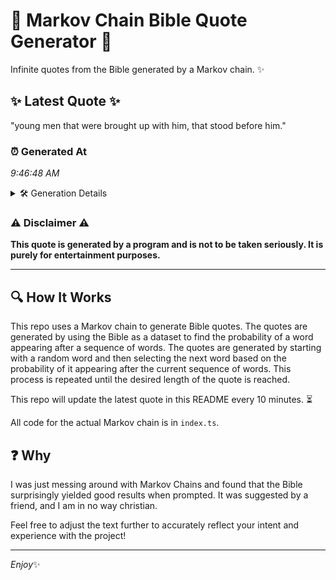 # 📖 Markov Chain Bible Quote Generator 📖

Infinite quotes from the Bible generated by a Markov chain. ✨

## ✨ Latest Quote ✨
"young men that were brought up with him, that stood before him."

### ⏰ Generated At
*9:46:48 AM*

<details>
    <summary>🛠️ Generation Details</summary>
    <p>
        <strong>🌱 Seed:</strong> young<br>
        <strong>🔄 Iterations:</strong> 11<br>
        <strong>📜 Context History:</strong><br>[ young ]: men<br>[ young, men ]: that<br>[ young, men, that ]: were<br>[ young, men, that, were ]: brought<br>[ young, men, that, were, brought ]: up<br>[ young, men, that, were, brought, up ]: with<br>[ men, that, were, brought, up, with ]: him,<br>[ that, were, brought, up, with, him, ]: that<br>[ were, brought, up, with, him,, that ]: stood<br>[ brought, up, with, him,, that, stood ]: before<br>[ up, with, him,, that, stood, before ]: him.<br>
    </p>
</details>

### ⚠️ Disclaimer ⚠️
**This quote is generated by a program and is not to be taken seriously. It is purely for entertainment purposes.**

---

## 🔍 How It Works

This repo uses a Markov chain to generate Bible quotes. The quotes are generated by using the Bible as a dataset to find the probability of a word appearing after a sequence of words. The quotes are generated by starting with a random word and then selecting the next word based on the probability of it appearing after the current sequence of words. This process is repeated until the desired length of the quote is reached.

This repo will update the latest quote in this README every 10 minutes. ⏳

All code for the actual Markov chain is in `index.ts`.

## ❓ Why

I was just messing around with Markov Chains and found that the Bible surprisingly yielded good results when prompted. 
It was suggested by a friend, and I am in no way christian.

Feel free to adjust the text further to accurately reflect your intent and experience with the project!

---

*Enjoy*✨
